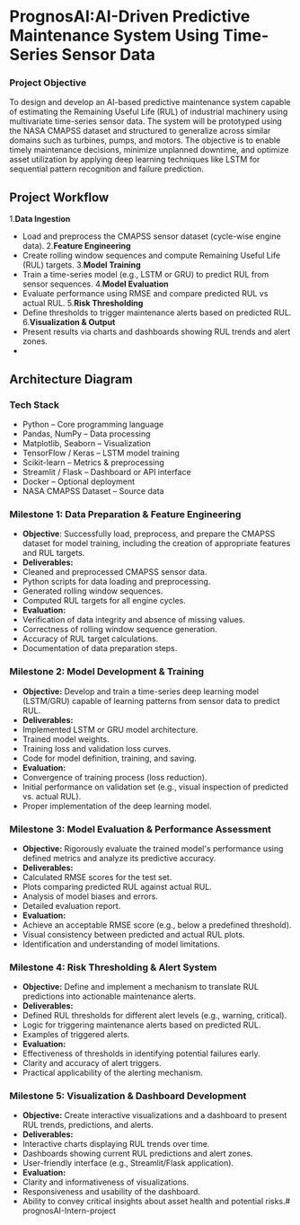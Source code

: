 # PrognosAI:AI-Driven Predictive Maintenance System Using Time-Series Sensor Data

### Project Objective

To design and develop an AI-based predictive maintenance system capable of estimating the Remaining Useful Life (RUL) of industrial machinery using multivariate time-series sensor data. The system will be prototyped using the NASA CMAPSS dataset and structured to generalize across similar domains such as turbines, pumps, and motors. The objective is to enable timely maintenance decisions, minimize unplanned downtime, and optimize asset utilization by applying deep learning techniques like LSTM for sequential pattern recognition and failure prediction.

## Project Workflow

1.**Data Ingestion**
-  Load and preprocess the CMAPSS sensor dataset (cycle-wise engine data).
2.**Feature Engineering**
- Create rolling window sequences and compute Remaining Useful Life (RUL) targets.
3.**Model Training**
- Train a time-series model (e.g., LSTM or GRU) to predict RUL from sensor sequences.
4.**Model Evaluation**
- Evaluate performance using RMSE and compare predicted RUL vs actual RUL.
5.**Risk Thresholding**
- Define thresholds to trigger maintenance alerts based on predicted RUL.
6.**Visualization & Output**
- Present results via charts and dashboards showing RUL trends and alert zones.
- 
## Architecture Diagram



### Tech Stack

- Python – Core programming language
- Pandas, NumPy – Data processing
- Matplotlib, Seaborn – Visualization
- TensorFlow / Keras – LSTM model training
- Scikit-learn – Metrics & preprocessing
- Streamlit / Flask – Dashboard or API interface
- Docker – Optional deployment
- NASA CMAPSS Dataset – Source data
  
### Milestone 1: Data Preparation & Feature Engineering

- **Objective**: Successfully load, preprocess, and prepare the CMAPSS dataset for model training, including the creation of appropriate features and RUL targets.
- **Deliverables:**
- Cleaned and preprocessed CMAPSS sensor data.
- Python scripts for data loading and preprocessing.
- Generated rolling window sequences.
- Computed RUL targets for all engine cycles.
- **Evaluation:**
- Verification of data integrity and absence of missing values.
- Correctness of rolling window sequence generation.
- Accuracy of RUL target calculations.
- Documentation of data preparation steps.
  
### Milestone 2: Model Development & Training

- **Objective:** Develop and train a time-series deep learning model (LSTM/GRU) capable of learning patterns from sensor data to predict RUL.
- **Deliverables:**
- Implemented LSTM or GRU model architecture.
- Trained model weights.
- Training loss and validation loss curves.
- Code for model definition, training, and saving.
- **Evaluation:**
- Convergence of training process (loss reduction).
- Initial performance on validation set (e.g., visual inspection of predicted vs. actual RUL).
- Proper implementation of the deep learning model.

  
### Milestone 3: Model Evaluation & Performance Assessment

- **Objective:** Rigorously evaluate the trained model's performance using defined metrics and analyze its predictive accuracy.
- **Deliverables:**
- Calculated RMSE scores for the test set.
- Plots comparing predicted RUL against actual RUL.
- Analysis of model biases and errors.
- Detailed evaluation report.
- **Evaluation:**
- Achieve an acceptable RMSE score (e.g., below a predefined threshold).
- Visual consistency between predicted and actual RUL plots.
- Identification and understanding of model limitations.
  
### Milestone 4: Risk Thresholding & Alert System

- **Objective:** Define and implement a mechanism to translate RUL predictions into actionable maintenance alerts.
- **Deliverables:**
- Defined RUL thresholds for different alert levels (e.g., warning, critical).
- Logic for triggering maintenance alerts based on predicted RUL.
- Examples of triggered alerts.
- **Evaluation:**
- Effectiveness of thresholds in identifying potential failures early.
- Clarity and accuracy of alert triggers.
- Practical applicability of the alerting mechanism.

  
### Milestone 5: Visualization & Dashboard Development

- **Objective:** Create interactive visualizations and a dashboard to present RUL trends, predictions, and alerts.
- **Deliverables:**
- Interactive charts displaying RUL trends over time.
- Dashboards showing current RUL predictions and alert zones.
- User-friendly interface (e.g., Streamlit/Flask application).
- **Evaluation:**
- Clarity and informativeness of visualizations.
- Responsiveness and usability of the dashboard.
- Ability to convey critical insights about asset health and potential risks.# prognosAI-Intern-project
